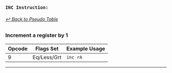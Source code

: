 ### `INC Instruction:`
###### [↩ Back to Pseudo Table](../README.md)
### Increment a register by 1
| Opcode | Flags Set    | Example Usage |
|--------|-------------|---------------|
| 9     | Eq/Less/Grt  | `inc rA`  |
---